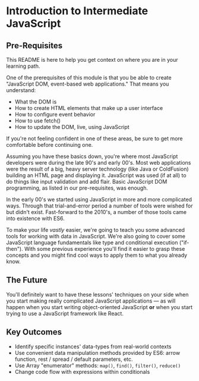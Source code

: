 # Introduction to Intermediate JavaScript

## Pre-Requisites

This README is here to help you get context on where you are in your learning
path.

One of the prerequisites of this module is that you be able to create
"JavaScript DOM, event-based web applications." That means you understand:

* What the DOM is
* How to create HTML elements that make up a user interface
* How to configure event behavior
* How to use fetch()
* How to update the DOM, live, using JavaScript

If you're not feeling confident in one of these areas, be sure to get more
comfortable before continuing one.

Assuming you have these basics down, you're where most JavaScript developers
were during the late 90's and early 00's. Most web applications were the result
of a big, heavy server technology (like Java or ColdFusion) building an HTML
page and displaying it. JavaScript was used (if at all) to do things like input
validation and add flair. Basic JavaScript DOM programming, as listed in our
pre-requisites, was enough.

In the early 00's we started using JavaScript in more and more complicated
ways. Through that trial-and-error period a number of tools were wished for but
didn't exist. Fast-forward to the 2010's, a number of those tools came into
existence with ES6.

To make your life _vastly_ easier, we're going to teach you some advanced tools
for working with data in JavaScript. We're also going to cover some JavaScript
language fundamentals like type and conditional execution ("if-then"). With
some previous experience you'll find it easier to grasp these concepts and you
might find cool ways to apply them to what you already know.

## The Future

You'll definitely want to have these lessons' techniques on your side when you
start making really complicated JavaScript applications &mdash; as will happen
when you start writing object-oriented JavaScript **or** when you start trying
to use a JavaScript framework like React.

## Key Outcomes

* Identify specific instances' data-types from real-world contexts
* Use convenient data manipulation methods provided by ES6: arrow function,
  rest / spread / default parameters, etc.
* Use Array "enumerator" methods: `map()`, `find()`, `filter()`, `reduce()`
* Change code flow with expressions within conditionals
